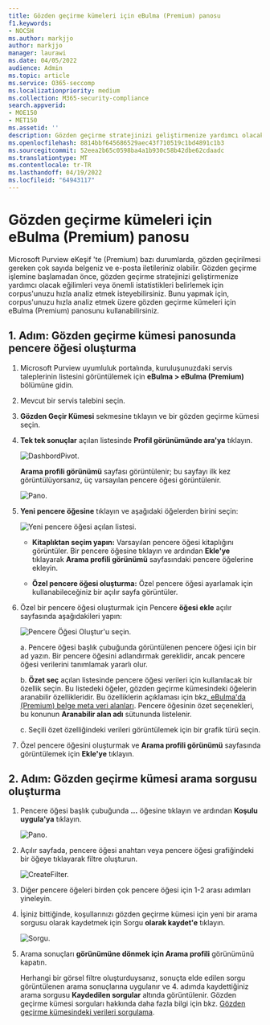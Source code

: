 ```yaml
---
title: Gözden geçirme kümeleri için eBulma (Premium) panosu
f1.keywords:
- NOCSH
ms.author: markjjo
author: markjjo
manager: laurawi
ms.date: 04/05/2022
audience: Admin
ms.topic: article
ms.service: O365-seccomp
ms.localizationpriority: medium
ms.collection: M365-security-compliance
search.appverid:
- MOE150
- MET150
ms.assetid: ''
description: Gözden geçirme stratejinizi geliştirmenize yardımcı olacak eğilimleri veya önemli istatistikleri belirlemek üzere corpus'unuzu hızla analiz etmek üzere gözden geçirme kümeleri için Microsoft Purview eBulma (Premium) panosunu kullanın.
ms.openlocfilehash: 8814bbf645686529aec43f710519c1bd4891c1b3
ms.sourcegitcommit: 52eea2b65c0598ba4a1b930c58b42dbe62cdaadc
ms.translationtype: MT
ms.contentlocale: tr-TR
ms.lasthandoff: 04/19/2022
ms.locfileid: "64943117"
---
```

# <a name="ediscovery-premium-dashboard-for-review-sets"></a>Gözden geçirme kümeleri için eBulma (Premium) panosu

Microsoft Purview eKeşif 'te (Premium) bazı durumlarda, gözden geçirilmesi gereken çok sayıda belgeniz ve e-posta iletileriniz olabilir. Gözden geçirme işlemine başlamadan önce, gözden geçirme stratejinizi geliştirmenize yardımcı olacak eğilimleri veya önemli istatistikleri belirlemek için corpus'unuzu hızla analiz etmek isteyebilirsiniz. Bunu yapmak için, corpus'unuzu hızla analiz etmek üzere gözden geçirme kümeleri için eBulma (Premium) panosunu kullanabilirsiniz.

## <a name="step-1-create-a-widget-on-the-review-set-dashboard"></a>1. Adım: Gözden geçirme kümesi panosunda pencere öğesi oluşturma

1. Microsoft Purview uyumluluk portalında, kuruluşunuzdaki servis taleplerinin listesini görüntülemek için **eBulma > eBulma (Premium)** bölümüne gidin.
  
2. Mevcut bir servis talebini seçin.
  
3. **Gözden Geçir Kümesi** sekmesine tıklayın ve bir gözden geçirme kümesi seçin.
  
4. **Tek tek sonuçlar** açılan listesinde **Profil görünümünde ara'ya** tıklayın. 

   ![DashbordPivot.](../media/dashboardpivot.png)

   **Arama profili görünümü** sayfası görüntülenir; bu sayfayı ilk kez görüntülüyorsanız, üç varsayılan pencere öğesi görüntülenir.

   ![Pano.](../media/dashboardonly.png)
  
5. **Yeni pencere öğesine** tıklayın ve aşağıdaki öğelerden birini seçin:

   ![Yeni pencere öğesi açılan listesi.](../media/NewWidgetDropdownBox.png)

   - **Kitaplıktan seçim yapın:** Varsayılan pencere öğesi kitaplığını görüntüler. Bir pencere öğesine tıklayın ve ardından **Ekle'ye** tıklayarak **Arama profili görünümü** sayfasındaki pencere öğelerine ekleyin.
  
   - **Özel pencere öğesi oluşturma:** Özel pencere öğesi ayarlamak için kullanabileceğiniz bir açılır sayfa görüntüler. 

6. Özel bir pencere öğesi oluşturmak için Pencere **öğesi ekle** açılır sayfasında aşağıdakileri yapın:

   ![Pencere Öğesi Oluştur'u seçin.](../media/addwidget.png)

    a. Pencere öğesi başlık çubuğunda görüntülenen pencere öğesi için bir ad yazın. Bir pencere öğesini adlandırmak gereklidir, ancak pencere öğesi verilerini tanımlamak yararlı olur.

    b. **Özet seç** açılan listesinde pencere öğesi verileri için kullanılacak bir özellik seçin. Bu listedeki öğeler, gözden geçirme kümesindeki öğelerin aranabilir özellikleridir. Bu özelliklerin açıklaması için bkz[. eBulma'da (Premium) belge meta veri alanları](document-metadata-fields-in-Advanced-eDiscovery.md). Pencere öğesinin özet seçenekleri, bu konunun **Aranabilir alan adı** sütununda listelenir.

    c. Seçili özet özelliğindeki verileri görüntülemek için bir grafik türü seçin.

  6. Özel pencere öğesini oluşturmak ve **Arama profili görünümü** sayfasında görüntülemek için **Ekle'ye** tıklayın.

## <a name="step-2-create-a-review-set-search-query"></a>2. Adım: Gözden geçirme kümesi arama sorgusu oluşturma

1. Pencere öğesi başlık çubuğunda **...** öğesine tıklayın ve ardından **Koşulu uygula'ya** tıklayın.

   ![Pano.](../media/searchprofilehome.png)

2. Açılır sayfada, pencere öğesi anahtarı veya pencere öğesi grafiğindeki bir öğeye tıklayarak filtre oluşturun.

   ![CreateFilter.](../media/applyconditionfilter.png)

3. Diğer pencere öğeleri birden çok pencere öğesi için 1-2 arası adımları yineleyin. 

4. İşiniz bittiğinde, koşullarınızı gözden geçirme kümesi için yeni bir arama sorgusu olarak kaydetmek için Sorgu **olarak kaydet'e** tıklayın.

   ![Sorgu.](../media/savequery.png)

5. Arama sonuçları **görünümüne dönmek için Arama profili** görünümünü kapatın.

   Herhangi bir görsel filtre oluşturduysanız, sonuçta elde edilen sorgu görüntülenen arama sonuçlarına uygulanır ve 4. adımda kaydettiğiniz arama sorgusu **Kaydedilen sorgular** altında görüntülenir. Gözden geçirme kümesi sorguları hakkında daha fazla bilgi için bkz. [Gözden geçirme kümesindeki verileri sorgulama](review-set-search.md).
